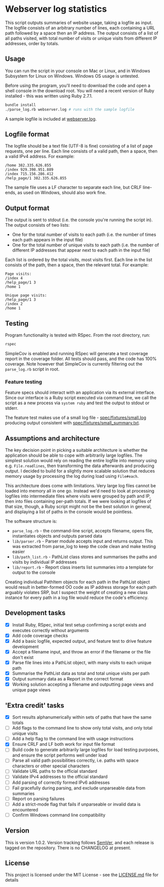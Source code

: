 # Webserver log statistics

This script outputs summaries of website usage, taking a logfile as input. The logfile consists of an arbitrary number of lines, each containing a URL path followed by a space then an IP address. The output consists of a list of all paths visited, with total number of visits or unique visits from different IP addresses, order by totals.

## Usage

You can run the script in your console on Mac or Linux, and in Windows Subsystem for Linux on Windows. Windows OS usage is untested.

Before using the program, you'll need to download the code and open a shell console in the download root. You will need a recent version of Ruby installed - this was written using Ruby 2.7.1.

```sh
bundle install
./parse_log.rb webserver.log # runs with the sample logfile
```

A sample logfile is included at [webserver.log](webserver.log).

## Logfile format

The logfile should be a text file (UTF-8 is fine) consisting of a list of page requests, one per line. Each line consists of a valid path, then a space, then a valid IPv4 address. For example:

```
/home 382.335.626.855
/index 929.398.951.889
/index 715.156.286.412
/help_page/1 382.335.626.855
```

The sample file uses a LF character to separate each line, but CRLF line-ends, as used on Windows, should also work fine.

## Output format

The output is sent to stdout (i.e. the console you're running the script in). The output consists of two lists:

* One for the total number of visits to each path (i.e. the number of times each path appears in the input file)
* One for the total number of unique visits to each path (i.e. the number of different IP addresses that appear next to each path in the input file)

Each list is ordered by the total visits, most visits first. Each line in the list consists of the path, then a space, then the relevant total. For example:

```
Page visits:
/index 4
/help_page/1 3
/home 1

Unique page visits:
/help_page/1 3
/index 2
/home 1
```

## Testing

Program functionality is tested with RSpec. From the root directory, run:

```sh
rspec
```

SimpleCov is enabled and running RSpec will generate a test coverage report in the coverage folder. All tests should pass, and the code has 100% coverage. Note however that SimpleCov is currently filtering out the `parse_log.rb` script in root.

### Feature testing

Feature specs should interact with an application via its external interface. Since our interface is a Ruby script executed via command line, we call the script as a new process via `system ruby` and test the output to stdout or stderr.

The feature test makes use of a small log file - [spec/fixtures/small.log](spec/fixtures/small.log) producing output consistent with [spec/fixtures/small_summary.txt](spec/fixtures/small_summary.txt).

## Assumptions and architecture

The key decision point in picking a suitable architecture is whether the application should be able to cope with arbitrarily large logfiles. The simplest solution would rely on reading the entire logfile into memory using e.g. `File.readlines`, then transforming the data afterwards and producing output. I decided to build for a slightly more scalable solution that reduces memory usage by processing the log during load using `File#each`. 

This architecture does come with limitations. Very large log files cannot be loaded into memory all in one go. Instead we'd need to look at processing logfiles into intermediate files where visits were grouped by path and IP, then into files containing per-path totals. If we were looking at logfiles of that size, though, a Ruby script might not be the best solution in general, and displaying a list of paths in the console would be pointless.

The software structure is:

* `parse_log.rb` - the command-line script, accepts filename, opens file, instantiates objects and outputs parsed data
* `lib/parser.rb` - Parser module accepts input and returns output. This was extracted from parse_log to keep the code clean and make testing easier
* `lib/path_list.rb` - PathList class stores and summarises the paths and visits by individual IP addresses
* `lib/report.rb` - Report class inserts list summaries into a template for output to the console

Creating individual PathItem objects for each path in the PathList object would result in better-formed OO code as IP address storage for each path arguably violates SRP, but I suspect the weight of creating a new class instance for every path in a log file would reduce the code's efficiency.

## Development tasks

- [x] Install Ruby, RSpec, initial test setup confirming a script exists and executes correctly without arguments
- [x] Add code coverage checks
- [x] Add a basic logfile, expected output, and feature test to drive feature development
- [x] Accept a filename input, and throw an error if the filename or the file don't exist
- [x] Parse file lines into a PathList object, with many visits to each unique path
- [x] Summarise the PathList data as total and total unique visits per path
- [x] Output summary data as a Report in the correct format
- [x] Working solution accepting a filename and outputting page views and unique page views

## 'Extra credit' tasks

- [x] Sort results alphanumerically within sets of paths that have the same totals 
- [ ] Add flags to the command line to show only total visits, and only total unique visits
- [ ] Add a help flag to the command line with usage instructions
- [x] Ensure CRLF and LF both work for input file format
- [ ] Build code to generate arbitrarily large logfiles for load testing purposes, and ensure the script performs well under load
- [ ] Parse all valid path possibilities correctly, i.e. paths with space characters or other special characters
- [ ] Validate URL paths to the official standard
- [ ] Validate IPv4 addresses to the official standard
- [ ] Add parsing of correctly formed IPv6 addresses
- [ ] Fail gracefully during parsing, and exclude unparseable data from summaries
- [ ] Report on parsing failures
- [ ] Add a strict-mode flag that fails if unparseable or invalid data is encountered
- [ ] Confirm Windows command line compatibility

## Version

This is version 1.0.2. Version tracking follows [SemVer](https://semver.org/), and each release is tagged on the repository. There is no CHANGELOG at present.

## License

This project is licensed under the MIT License - see the [LICENSE.md](LICENSE.md) file for details